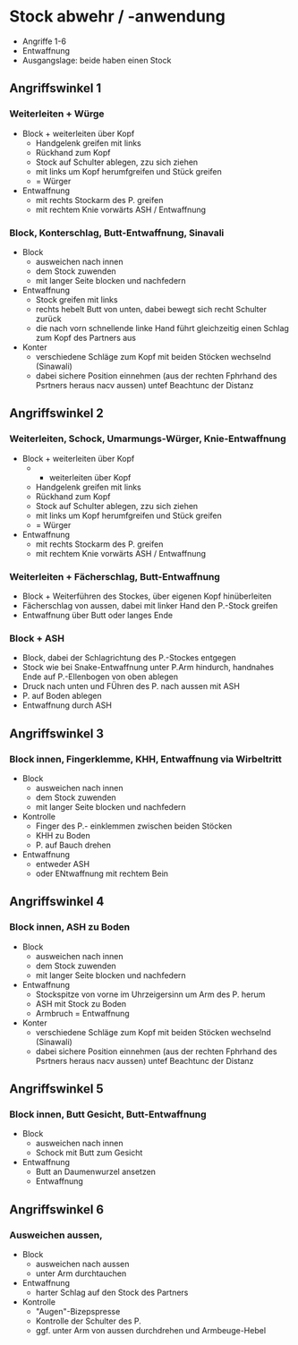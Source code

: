 # Stock abwehr / -anwendung

* Angriffe 1-6
* Entwaffnung
* Ausgangslage: beide haben einen Stock

## Angriffswinkel 1

### Weiterleiten + Würge

* Block + weiterleiten über Kopf
    * Handgelenk greifen mit links
    * Rückhand zum Kopf
    * Stock auf Schulter ablegen, zzu sich ziehen
    * mit links um Kopf herumfgreifen und Stück greifen
    * = Würger
* Entwaffnung
    * mit rechts Stockarm des P. greifen
    * mit rechtem Knie vorwärts ASH / Entwaffnung

### Block, Konterschlag, Butt-Entwaffnung, Sinavali

* Block
    * ausweichen nach innen
    * dem Stock zuwenden
    * mit langer Seite blocken und nachfedern
* Entwaffnung
    * Stock greifen mit links
    * rechts hebelt Butt von unten, dabei bewegt sich recht Schulter zurück
    * die nach vorn schnellende linke Hand führt gleichzeitig einen Schlag zum Kopf des Partners aus
* Konter
    * verschiedene Schläge zum Kopf mit beiden Stöcken wechselnd (Sinawali)
    * dabei sichere Position einnehmen (aus der rechten Fphrhand des Psrtners heraus nacv aussen) untef Beachtunc der Distanz

## Angriffswinkel 2

### Weiterleiten, Schock, Umarmungs-Würger, Knie-Entwaffnung

* Block + weiterleiten über Kopf
    * + weiterleiten über Kopf
    * Handgelenk greifen mit links
    * Rückhand zum Kopf
    * Stock auf Schulter ablegen, zzu sich ziehen
    * mit links um Kopf herumfgreifen und Stück greifen
    * = Würger
* Entwaffnung
    * mit rechts Stockarm des P. greifen
    * mit rechtem Knie vorwärts ASH / Entwaffnung

### Weiterleiten + Fächerschlag, Butt-Entwaffnung

* Block + Weiterführen des Stockes, über eigenen Kopf hinüberleiten
* Fächerschlag von aussen, dabei mit linker Hand den P.-Stock greifen
* Entwaffnung über Butt oder langes Ende

### Block + ASH

* Block, dabei der Schlagrichtung des P.-Stockes entgegen
* Stock wie bei Snake-Entwaffnung unter P.Arm hindurch, handnahes Ende auf P.-Ellenbogen von oben ablegen
* Druck nach unten und FÜhren des P. nach aussen mit ASH
* P. auf Boden ablegen
* Entwaffnung durch ASH

## Angriffswinkel 3

### Block innen, Fingerklemme, KHH, Entwaffnung via Wirbeltritt

* Block
    * ausweichen nach innen
    * dem Stock zuwenden
    * mit langer Seite blocken und nachfedern
* Kontrolle
    * Finger des P.- einklemmen zwischen beiden Stöcken
    * KHH zu Boden
    * P. auf Bauch drehen
* Entwaffnung
    * entweder ASH
    * oder ENtwaffnung mit rechtem Bein

## Angriffswinkel 4

### Block innen, ASH zu Boden

* Block
    * ausweichen nach innen
    * dem Stock zuwenden
    * mit langer Seite blocken und nachfedern
* Entwaffnung
    * Stockspitze von vorne im Uhrzeigersinn um Arm des P. herum
    * ASH mit Stock zu Boden
    * Armbruch = Entwaffnung
* Konter
    * verschiedene Schläge zum Kopf mit beiden Stöcken wechselnd (Sinawali)
    * dabei sichere Position einnehmen (aus der rechten Fphrhand des Psrtners heraus nacv aussen) untef Beachtunc der Distanz

## Angriffswinkel 5

### Block innen, Butt Gesicht, Butt-Entwaffnung

* Block
    * ausweichen nach innen
    * Schock mit Butt zum Gesicht
* Entwaffnung
    * Butt an Daumenwurzel ansetzen
    * Entwaffnung

## Angriffswinkel 6

### Ausweichen aussen,

* Block
    * ausweichen nach aussen
    * unter Arm durchtauchen
* Entwaffnung
    * harter Schlag auf den Stock des Partners
* Kontrolle
    * "Augen"-Bizepspresse
    * Kontrolle der Schulter des P.
    * ggf. unter Arm von aussen durchdrehen und Armbeuge-Hebel
